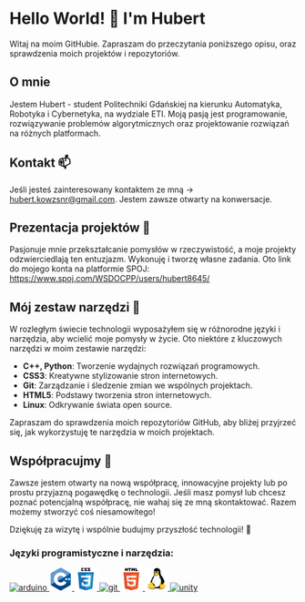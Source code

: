 # Hello World! 👋 I'm Hubert

Witaj na moim GitHubie. Zapraszam do przeczytania poniższego opisu, oraz sprawdzenia moich projektów i repozytoriów.

## O mnie
Jestem Hubert - student Politechniki Gdańskiej na kierunku Automatyka, Robotyka i Cybernetyka, na wydziale ETI. Moją pasją jest programowanie, rozwiązywanie problemów algorytmicznych oraz projektowanie rozwiązań na różnych platformach.

## Kontakt 📫
Jeśli jesteś zainteresowany kontaktem ze mną -> [hubert.kowzsnr@gmail.com](mailto:hubert.kowzsnr@gmail.com). Jestem zawsze otwarty na konwersacje.

## Prezentacja projektów 🚀
Pasjonuje mnie przekształcanie pomysłów w rzeczywistość, a moje projekty odzwierciedlają ten entuzjazm.
Wykonuję i tworzę własne zadania. Oto link do mojego konta na platformie SPOJ: https://www.spoj.com/WSDOCPP/users/hubert8645/

## Mój zestaw narzędzi 🧰
W rozległym świecie technologii wyposażyłem się w różnorodne języki i narzędzia, aby wcielić moje pomysły w życie. Oto niektóre z kluczowych narzędzi w moim zestawie narzędzi:

- **C++, Python**: Tworzenie wydajnych rozwiązań programowych.
- **CSS3**: Kreatywne stylizowanie stron internetowych.
- **Git**: Zarządzanie i śledzenie zmian we wspólnych projektach.
- **HTML5**: Podstawy tworzenia stron internetowych.
- **Linux**: Odkrywanie świata open source.

Zapraszam do sprawdzenia moich repozytoriów GitHub, aby bliżej przyjrzeć się, jak wykorzystuję te narzędzia w moich projektach.

## Współpracujmy 🤝
Zawsze jestem otwarty na nową współpracę, innowacyjne projekty lub po prostu przyjazną pogawędkę o technologii. Jeśli masz pomysł lub chcesz poznać potencjalną współpracę, nie wahaj się ze mną skontaktować. Razem możemy stworzyć coś niesamowitego!

Dziękuję za wizytę i wspólnie budujmy przyszłość technologii! 🚀

<h3 align="left">Języki programistyczne i narzędzia:</h3>
<p align="left"> <a href="https://www.arduino.cc/" target="_blank" rel="noreferrer"> <img src="https://cdn.worldvectorlogo.com/logos/arduino-1.svg" alt="arduino" width="40" height="40"/> </a> <a href="https://www.w3schools.com/cpp/" target="_blank" rel="noreferrer"> <img src="https://raw.githubusercontent.com/devicons/devicon/master/icons/cplusplus/cplusplus-original.svg" alt="cplusplus" width="40" height="40"/> </a> <a href="https://www.w3schools.com/css/" target="_blank" rel="noreferrer"> <img src="https://raw.githubusercontent.com/devicons/devicon/master/icons/css3/css3-original-wordmark.svg" alt="css3" width="40" height="40"/> </a> <a href="https://git-scm.com/" target="_blank" rel="noreferrer"> <img src="https://www.vectorlogo.zone/logos/git-scm/git-scm-icon.svg" alt="git" width="40" height="40"/> </a> <a href="https://www.w3.org/html/" target="_blank" rel="noreferrer"> <img src="https://raw.githubusercontent.com/devicons/devicon/master/icons/html5/html5-original-wordmark.svg" alt="html5" width="40" height="40"/> </a> <a href="https://www.linux.org/" target="_blank" rel="noreferrer"> <img src="https://raw.githubusercontent.com/devicons/devicon/master/icons/linux/linux-original.svg" alt="linux" width="40" height="40"/> </a> <a href="https://unity.com/" target="_blank" rel="noreferrer"> <img src="https://www.vectorlogo.zone/logos/unity3d/unity3d-icon.svg" alt="unity" width="40" height="40"/> </a> </p>
